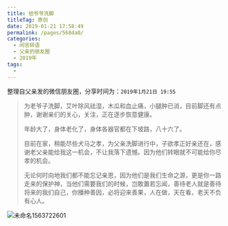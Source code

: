```yaml
---
title: 给爷爷洗脚
titleTag: 原创
date: 2019-01-21 17:58:49
permalink: /pages/568da0/
categories:
  - 闲言碎语
  - 父亲的朋友圈
  - 2019年
tags:
  - 
---
```

整理自父亲发的微信朋友圈，分享时间为：`2019年1月21日 19:55`



> 为老爷子洗脚，艾叶除风祛湿，木瓜和血止痛，小腿肿已消，目前脚还有点肿，谢谢亲们的关心，关注，正在逐步恢意健康。
>
> 年龄大了，身体老化了，身体各器官都在下坡路，八十六了。
>
> 目前在家，稍能尽些犬马之孝，为父亲洗脚进行中，子欲孝正好亲还在，感谢老父亲能给我这一机会，不让我落下遗憾。因为他们转眼就不可能给你尽孝的机会。
>
> 无论何时向地我们都不能忘记亲恩，因为他们是我们生命之源，更是你一路走来的保护神，当他们需要我们的时候，岂敢置若忘闻，善待老人就是善待将来的我们自己，你播种善因，必将迎来善果，人在做，天在看，老天不负有心人。

![未命名1563722601](http://t.eryajf.net/imgs/2021/09/326e2ce1cad21472.jpg)